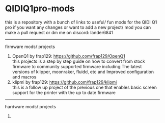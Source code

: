 # QIDIQ1pro-mods
this is a repository with a bunch of links to useful/ fun mods for the QIDI Q1 pro
if you want any changes or want to add a new project/ mod you can make a pull request or dm me on discord: lander6841

---------------------------------------------------------------------------------------------------------------------
firmware mods/ projects

1) OpenQ1 by frap129: https://github.com/frap129/OpenQ1                                                       
   this projects is a step by step guide on how to convert from stock firmware to community supported firmware
   including The latest versions of klipper, moonraker, fluidd, etc and Improved configuration and macros
2) klipmi by frap129: https://github.com/frap129/klipmi                                                       
   this is a follow up project of the previous one that enables basic screen support for the printer
   with the up to date firmware
---------------------------------------------------------------------------------------------------------------------
hardware mods/ projects

1) 
